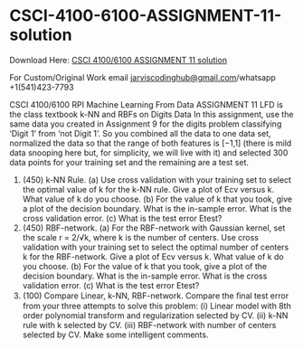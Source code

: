 # CSCI-4100-6100-ASSIGNMENT-11-solution

Download Here: [CSCI 4100/6100 ASSIGNMENT 11 solution](https://jarviscodinghub.com/assignment/csci-4100-6100-assignment-11-solution/)

For Custom/Original Work email jarviscodinghub@gmail.com/whatsapp +1(541)423-7793

CSCI 4100/6100 RPI Machine Learning From Data
ASSIGNMENT 11
LFD is the class textbook
k-NN and RBFs on Digits Data
In this assignment, use the same data you created in Assignment 9 for the digits problem classifying ‘Digit 1’ from ‘not Digit 1’.
So you combined all the data to one data set, normalized the data so that the range of both features is [−1,1] (there is mild data snooping here but, for simplicity, we will live with it) and selected 300 data points for your training set and the remaining are a test set.
1. (450) k-NN Rule.
(a) Use cross validation with your training set to select the optimal value of k for the k-NN rule. Give a plot of Ecv versus k. What value of k do you choose.
(b) For the value of k that you took, give a plot of the decision boundary. What is the in-sample error. What is the cross validation error.
(c) What is the test error Etest?
2. (450) RBF-network. (a) For the RBF-network with Gaussian kernel, set the scale r = 2/√k, where k is the number of centers. Use cross validation with your training set to select the optimal number of centers k for the RBF-network. Give a plot of Ecv versus k. What value of k do you choose.
(b) For the value of k that you took, give a plot of the decision boundary. What is the in-sample error. What is the cross validation error.
(c) What is the test error Etest?
3. (100) Compare Linear, k-NN, RBF-network. Compare the ﬁnal test error from your three attempts to solve this problem: (i) Linear model with 8th order polynomial transform and regularization selected by CV. (ii) k-NN rule with k selected by CV. (iii) RBF-network with number of centers selected by CV. Make some intelligent comments.


